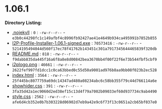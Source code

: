 1.06.1
======

**Directory Listing:**

 - [.nojekyll](.nojekyll) : `0` : `-rw-r--r--` - `e3b0c44298fc1c149afbf4c8996fb92427ae41e4649b934ca495991b7852b855`
 - [I2P-Profile-Installer-1.06.1-signed.exe](I2P-Profile-Installer-1.06.1-signed.exe) : `70573416` : `-rw-r--r--` - `5214195494044d560f17ec78f41762b143451c301a7917345644465839f320db`
 - [README.md](README.md) : `818` : `-rw-r--r--` - `f9dabb835da445f16a6f8a8e8d00842bea3670bb4f00f22f6e73b544fbf5cbf9`
 - [i2plogo.png](i2plogo.png) : `46661` : `-rw-r--r--` - `2622fef997fd1dcc1c0ca63bbed0c55d50a9001ad976b8aa9bb08f023b2ec528`
 - [index.html](index.html) : `3564` : `-rw-r--r--` - `25f445bc8077759a69dc14347ad480a08234abc6c58bb355f79c44d766114a6e`
 - [showhider.css](showhider.css) : `391` : `-rw-r--r--` - `3fa35d42a1ec9060d2ed38ef15c13d4f79a7002b09033ef60d937734c9ab4490`
 - [style.css](style.css) : `2562` : `-rw-r--r--` - `afe6d4cb352e0b7b303228d06902d7eb9a42e9c6f73f13c0651a2cb65bf037e0`
